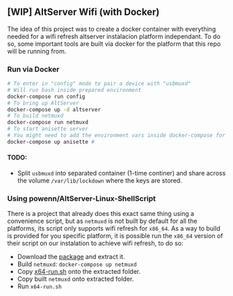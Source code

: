 ## [WIP] AltServer Wifi (with Docker)
The idea of this project was to create a docker container with everything needed for a wifi refresh altserver instalacion platform independant. To do so, some important tools are built via docker for the platform that this repo will be running from.

### Run via Docker
```bash
# To enter in "config" mode to pair a device with "usbmuxd"
# Will run bash inside prepared environment
docker-compose run config 
# To bring up AltServer
docker-compose up -d altserver
# To build netmuxd
docker-compose run netmuxd
# To start anisette server
# You might need to add the environment vars inside docker-compose for altserver
docker-compose up anisette #
```
#### TODO:
- Split `usbmuxd` into separated container (1-time continer) and share across the volume `/var/lib/lockdown` where the keys are stored.

### Using powenn/AltServer-Linux-ShellScript
There is a project that already does this exact same thing using a convenience script, but as `netmuxd` is not built by default for all the platforms, its script only supports wifi refresh for `x86_64`. As a way to build is provided for you specific platform, it is possible run the `x86_64` version of their script on our instalation to achieve wifi refresh, to do so:
- Download the [package](https://github.com/powenn/AltServer-Linux-ShellScript/releases) and extract it.
- Build `netmuxd`: `docker-compose up netmuxd`
- Copy [x64-run.sh](https://raw.githubusercontent.com/powenn/AltServer-Linux-ShellScript/main/x64-run.sh) onto the extracted folder.
- Copy built `netmuxd` onto extracted folder.
- Run `x64-run.sh`
